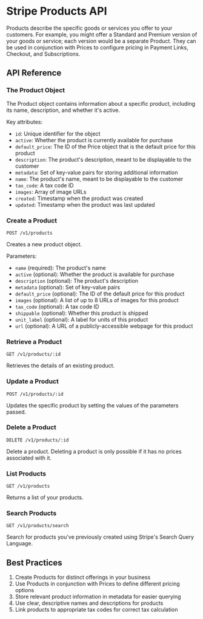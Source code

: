 # Stripe Products API

Products describe the specific goods or services you offer to your customers. For example, you might offer a Standard and Premium version of your goods or service; each version would be a separate Product. They can be used in conjunction with Prices to configure pricing in Payment Links, Checkout, and Subscriptions.

## API Reference

### The Product Object

The Product object contains information about a specific product, including its name, description, and whether it's active.

Key attributes:
- `id`: Unique identifier for the object
- `active`: Whether the product is currently available for purchase
- `default_price`: The ID of the Price object that is the default price for this product
- `description`: The product's description, meant to be displayable to the customer
- `metadata`: Set of key-value pairs for storing additional information
- `name`: The product's name, meant to be displayable to the customer
- `tax_code`: A tax code ID
- `images`: Array of image URLs
- `created`: Timestamp when the product was created
- `updated`: Timestamp when the product was last updated

### Create a Product

```
POST /v1/products
```

Creates a new product object.

Parameters:
- `name` (required): The product's name
- `active` (optional): Whether the product is available for purchase
- `description` (optional): The product's description
- `metadata` (optional): Set of key-value pairs
- `default_price` (optional): The ID of the default price for this product
- `images` (optional): A list of up to 8 URLs of images for this product
- `tax_code` (optional): A tax code ID
- `shippable` (optional): Whether this product is shipped
- `unit_label` (optional): A label for units of this product
- `url` (optional): A URL of a publicly-accessible webpage for this product

### Retrieve a Product

```
GET /v1/products/:id
```

Retrieves the details of an existing product.

### Update a Product

```
POST /v1/products/:id
```

Updates the specific product by setting the values of the parameters passed.

### Delete a Product

```
DELETE /v1/products/:id
```

Delete a product. Deleting a product is only possible if it has no prices associated with it.

### List Products

```
GET /v1/products
```

Returns a list of your products.

### Search Products

```
GET /v1/products/search
```

Search for products you've previously created using Stripe's Search Query Language.

## Best Practices

1. Create Products for distinct offerings in your business
2. Use Products in conjunction with Prices to define different pricing options
3. Store relevant product information in metadata for easier querying
4. Use clear, descriptive names and descriptions for products
5. Link products to appropriate tax codes for correct tax calculation

